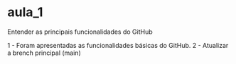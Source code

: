 # aula_1
Entender as principais funcionalidades do GitHub

1 - Foram apresentadas as funcionalidades básicas do GitHub.
2 - Atualizar a brench principal (main)
